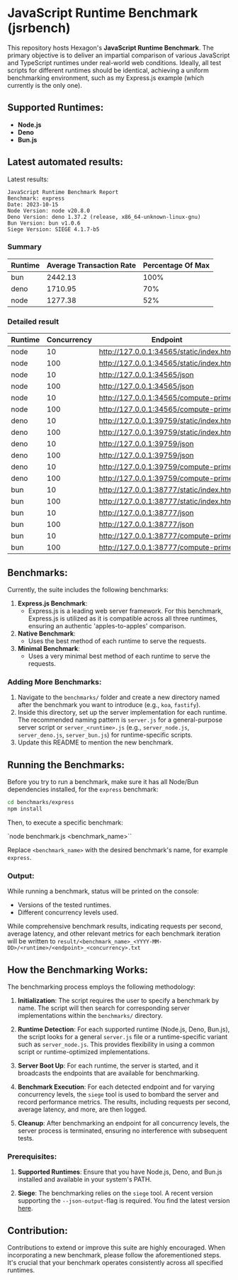 # JavaScript Runtime Benchmark (jsrbench)

This repository hosts Hexagon's **JavaScript Runtime Benchmark**. The primary objective is to deliver an impartial comparison of various JavaScript and TypeScript runtimes under real-world web conditions. Ideally, all test scripts for different runtimes should be identical, achieving a uniform benchmarking environment, such as my Express.js example (which currently is the only one).

## Supported Runtimes:

- **Node.js**
- **Deno**
- **Bun.js**

## Latest automated results:

Latest results:

```
JavaScript Runtime Benchmark Report
Benchmark: express
Date: 2023-10-15
Node Version: node v20.8.0
Deno Version: deno 1.37.2 (release, x86_64-unknown-linux-gnu)
Bun Version: bun v1.0.6
Siege Version: SIEGE 4.1.7-b5
```

### Summary


| Runtime | Average Transaction Rate | Percentage Of Max |
| --- | --- | --- |
| bun | 2442.13 | 100% |
| deno | 1710.95 | 70% |
| node | 1277.38 | 52% |

### Detailed result

| Runtime | Concurrency | Endpoint | TransactionRate |
| --- | --- | --- | --- |
| node | 10 | http://127.0.0.1:34565/static/index.html | 894.24 |
| node | 100 | http://127.0.0.1:34565/static/index.html | 1304.19 |
| node | 10 | http://127.0.0.1:34565/json | 1297.49 |
| node | 100 | http://127.0.0.1:34565/json | 1532.61 |
| node | 10 | http://127.0.0.1:34565/compute-prime | 1267.17 |
| node | 100 | http://127.0.0.1:34565/compute-prime | 1368.56 |
| deno | 10 | http://127.0.0.1:39759/static/index.html | 1061.27 |
| deno | 100 | http://127.0.0.1:39759/static/index.html | 1293.65 |
| deno | 10 | http://127.0.0.1:39759/json | 1851.59 |
| deno | 100 | http://127.0.0.1:39759/json | 1942.14 |
| deno | 10 | http://127.0.0.1:39759/compute-prime | 2102.18 |
| deno | 100 | http://127.0.0.1:39759/compute-prime | 2014.86 |
| bun | 10 | http://127.0.0.1:38777/static/index.html | 1904.48 |
| bun | 100 | http://127.0.0.1:38777/static/index.html | 2162.71 |
| bun | 10 | http://127.0.0.1:38777/json | 2717.11 |
| bun | 100 | http://127.0.0.1:38777/json | 2655.78 |
| bun | 10 | http://127.0.0.1:38777/compute-prime | 2605.17 |
| bun | 100 | http://127.0.0.1:38777/compute-prime | 2607.56 |

## Benchmarks:

Currently, the suite includes the following benchmarks:

1. **Express.js Benchmark**: 
    - Express.js is a leading web server framework. For this benchmark, Express.js is utilized as it is compatible across all three runtimes, ensuring an authentic 'apples-to-apples' comparison.
2. **Native Benchmark**: 
    - Uses the best method of each runtime to serve the requests.
3. **Minimal Benchmark**: 
    - Uses a very minimal best method of each runtime to serve the requests.

### Adding More Benchmarks:

1. Navigate to the `benchmarks/` folder and create a new directory named after the benchmark you want to introduce (e.g., `koa`, `fastify`).
2. Inside this directory, set up the server implementation for each runtime. The recommended naming pattern is `server.js` for a general-purpose server script or `server_<runtime>.js` (e.g., `server_node.js`, `server_deno.js`, `server_bun.js`) for runtime-specific scripts.
3. Update this README to mention the new benchmark.

## Running the Benchmarks:

Before you try to run a benchmark, make sure it has all Node/Bun dependencies installed, for the `express` benchmark:

```bash
cd benchmarks/express
npm install
```

Then, to execute a specific benchmark:

`node benchmark.js <benchmark_name>``

Replace `<benchmark_name>` with the desired benchmark's name, for example `express`.

### Output:

While running a benchmark, status will be printed on the console:

- Versions of the tested runtimes.
- Different concurrency levels used.

While comprehensive benchmark results, indicating requests per second, average latency, and other relevant metrics for each benchmark iteration will be written to `result/<benchmark_name>_<YYYY-MM-DD>/<runtime>/<endpoint>_<concurrency>.txt`

## How the Benchmarking Works:

The benchmarking process employs the following methodology:

1. **Initialization**: The script requires the user to specify a benchmark by name. The script will then search for corresponding server implementations within the `benchmarks/` directory.
  
2. **Runtime Detection**: For each supported runtime (Node.js, Deno, Bun.js), the script looks for a general `server.js` file or a runtime-specific variant such as `server_node.js`. This provides flexibility in using a common script or runtime-optimized implementations.

3. **Server Boot Up**: For each runtime, the server is started, and it broadcasts the endpoints that are available for benchmarking.

4. **Benchmark Execution**: For each detected endpoint and for varying concurrency levels, the `siege` tool is used to bombard the server and record performance metrics. The results, including requests per second, average latency, and more, are then logged.

5. **Cleanup**: After benchmarking an endpoint for all concurrency levels, the server process is terminated, ensuring no interference with subsequent tests.

### Prerequisites:

1. **Supported Runtimes**: Ensure that you have Node.js, Deno, and Bun.js installed and available in your system's PATH.

2. **Siege**: The benchmarking relies on the `siege` tool. A recent version supporting the `--json-output`-flag is required. You find the latest version [here](https://github.com/JoeDog/siege).

## Contribution:

Contributions to extend or improve this suite are highly encouraged. When incorporating a new benchmark, please follow the aforementioned steps. It's crucial that your benchmark operates consistently across all specified runtimes.
